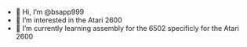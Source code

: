 - 👋 Hi, I’m @bsapp999
- 👀 I’m interested in the Atari 2600
- 🌱 I’m currently learning assembly for the 6502 specificly for the Atari 2600


